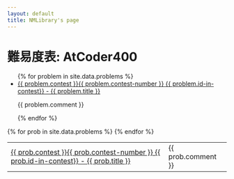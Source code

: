 ```yaml
---
layout: default
title: NMLibrary's page
---
```

# 難易度表: AtCoder400
<ul>
{% for problem in site.data.problems %}
  <li class="problem">
    <a href="{{ problem.url }}">
      {{ problem.contest }}{{ problem.contest-number }}
      {{ problem.id-in-contest}}
      - {{ problem.title }}
    </a>
    <p>
      {{ problem.comment }}
    </p>
  </li>
{% endfor %}
</ul>
<table>
{% for prob in site.data.problems %}
  <tr align="left">
    <td>
      <a href="{{ prob.url }}">
        {{ prob.contest }}{{ prob.contest-number }}
        {{ prob.id-in-contest}}
        - {{ prob.title }}
      </a>
    </td>
    <td>
      {{ prob.comment }}
    </td>
  </tr>
{% endfor %}
</table>
